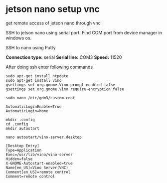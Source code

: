 # jetson nano setup vnc
get remote access of jetson nano through vnc

SSH to jetson nano using serial port.
Find COM port from device manager in windows os.


SSH to nano using Putty

**Connection type:** serial
**Serial line:** COM3
**Speed:**       11520

After doing ssh enter following commands

```
sudo apt-get install ntpdate
sudo apt-get install vino
gsettings set org.gnome.Vino prompt-enabled false
gsettings set org.gnome.Vino require-encryption false

sudo nano /etc/gdm3/custom.conf

AutomaticLoginEnable=True
AutomaticLogin=home

mkdir .config
cd .config
mkdir autostart

nano autostart/vino-server.desktop
```

```
[Desktop Entry]
Type=Application
Exec=/usr/lib/vino/vino-server
Hidden=false
X-GNOME-Autostart-enabled=true
Name[en_US]=Vino Server(VNC)
Comment[en_US]=remote control
Comment=remote control
```
